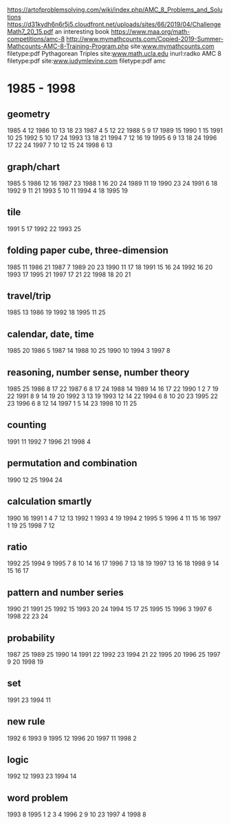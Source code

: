 # 
https://artofproblemsolving.com/wiki/index.php/AMC_8_Problems_and_Solutions
https://d31kydh6n6r5j5.cloudfront.net/uploads/sites/66/2019/04/ChallengeMath7_20_15.pdf an interesting book
https://www.maa.org/math-competitions/amc-8
http://www.mymathcounts.com/Copied-2019-Summer-Mathcounts-AMC-8-Training-Program.php
site:www.mymathcounts.com filetype:pdf Pythagorean Triples
site:www.math.ucla.edu inurl:radko AMC 8 filetype:pdf
site:www.judymlevine.com filetype:pdf amc

# 1985 - 1998
## geometry
1985 4 12
1986 10 13 18 23
1987 4 5 12 22
1988 5 9 17
1989 15
1990 1 15
1991 10 25
1992 5 10 17 24
1993 13 18 21
1994 7 12 16 19
1995 6 9 13 18 24
1996 17 22 24
1997 7 10 12 15 24
1998 6 13

## graph/chart
1985 5
1986 12 16
1987 23
1988 1 16 20 24
1989 11 19
1990 23 24
1991 6 18
1992 9 11 21
1993 5 10 11
1994 4 18
1995 19

## tile
1991 5 17
1992 22
1993 25

## folding paper cube, three-dimension
1985 11
1986 21
1987 7
1989 20 23
1990 11 17 18
1991 15 16 24
1992 16 20
1993 17
1995 21
1997 17 21 22
1998 18 20 21

## travel/trip
1985 13
1986 19
1992 18
1995 11 25

## calendar, date, time
1985 20
1986 5
1987 14
1988 10 25
1990 10
1994 3
1997 8

## reasoning, number sense, number theory
1985 25
1986 8 17 22
1987 6 8 17 24
1988 14
1989 14 16 17 22
1990 1 2 7 19 22
1991 8 9 14 19 20
1992 3 13 19
1993 12 14 22
1994 6 8 10 20 23
1995 22 23
1996 6 8 12 14
1997 1 5 14 23
1998 10 11 25

## counting
1991 11
1992 7
1996 21
1998 4

## permutation and combination
1990 12 25
1994 24

## calculation smartly
1990 16
1991 1 4 7 12 13
1992 1
1993 4 19
1994 2
1995 5
1996 4 11 15 16
1997 1 19 25
1998 7 12

## ratio
1992 25
1994 9
1995 7 8 10 14 16 17
1996 7 13 18 19
1997 13 16 18
1998 9 14 15 16 17

## pattern and number series
1990 21
1991 25
1992 15 
1993 20 24
1994 15 17 25
1995 15
1996 3
1997 6
1998 22 23 24


## probability
1987 25
1989 25
1990 14
1991 22
1992 23
1994 21 22
1995 20
1996 25
1997 9 20
1998 19

## set
1991 23
1994 11

## new rule
1992 6
1993 9
1995 12
1996 20
1997 11
1998 2

## logic
1992 12
1993 23
1994 14

## word problem
1993 8
1995 1 2 3 4
1996 2 9 10 23
1997 4
1998 8